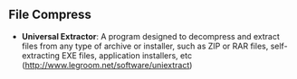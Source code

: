 
## File Compress

* **Universal Extractor**: A program designed to decompress and extract files from any type of archive or installer, such as ZIP or RAR files, self-extracting EXE files, application installers, etc (http://www.legroom.net/software/uniextract)

